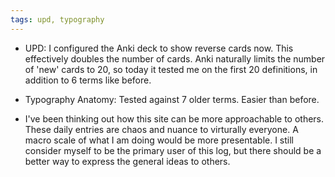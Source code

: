 ```yaml
---
tags: upd, typography
---
```


* UPD: I configured the Anki deck to show reverse cards now. This effectively doubles the number of cards. Anki naturally limits the number of 'new' cards to 20, so today it tested me on the first 20 definitions, in addition to 6 terms like before.

* Typography Anatomy: Tested against 7 older terms. Easier than before.

* I've been thinking out how this site can be more approachable to others. These daily entries are chaos and nuance to virturally everyone. A macro scale of what I am doing would be more presentable. I still consider myself to be the primary user of this log, but there should be a better way to express the general ideas to others. 
